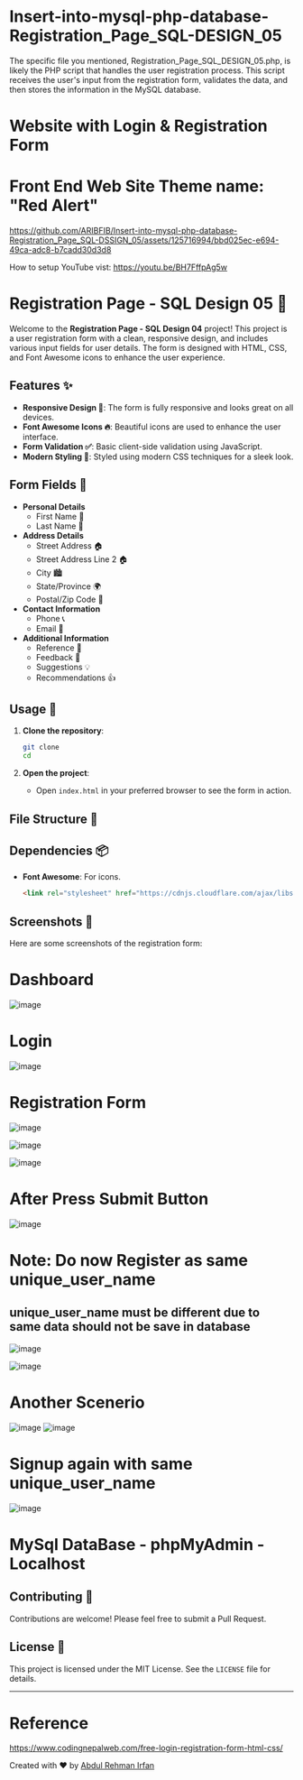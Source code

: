 # Insert-into-mysql-php-database-Registration_Page_SQL-DESIGN_05
The specific file you mentioned, Registration_Page_SQL_DESIGN_05.php, is likely the PHP script that handles the user registration process. This script receives the user's input from the registration form, validates the data, and then stores the information in the MySQL database.
# Website with Login & Registration Form
# Front End Web Site Theme name: "Red Alert"


https://github.com/ARIBFIB/Insert-into-mysql-php-database-Registration_Page_SQL-DSSIGN_05/assets/125716994/bbd025ec-e694-49ca-adc8-b7cadd30d3d8


How to setup YouTube vist:  https://youtu.be/BH7FffpAg5w

# Registration Page - SQL Design 05 🌟

Welcome to the **Registration Page - SQL Design 04** project! This project is a user registration form with a clean, responsive design, and includes various input fields for user details. The form is designed with HTML, CSS, and Font Awesome icons to enhance the user experience.

## Features ✨

- **Responsive Design 📱**: The form is fully responsive and looks great on all devices.
- **Font Awesome Icons 🔥**: Beautiful icons are used to enhance the user interface.
- **Form Validation ✅**: Basic client-side validation using JavaScript.
- **Modern Styling 🎨**: Styled using modern CSS techniques for a sleek look.

## Form Fields 📝

- **Personal Details**
  - First Name 👤
  - Last Name 👤
- **Address Details**
  - Street Address 🏠
  - Street Address Line 2 🏠
  - City 🏙️
  - State/Province 🌍
  - Postal/Zip Code 📮
- **Contact Information**
  - Phone 📞
  - Email 📧
- **Additional Information**
  - Reference 👥
  - Feedback 💬
  - Suggestions 💡
  - Recommendations 👍

## Usage 🚀

1. **Clone the repository**:
    ```bash
    git clone 
    cd 
    ```

2. **Open the project**:
    - Open `index.html` in your preferred browser to see the form in action.

## File Structure 📂


## Dependencies 📦

- **Font Awesome**: For icons.
    ```html
    <link rel="stylesheet" href="https://cdnjs.cloudflare.com/ajax/libs/font-awesome/5.15.2/css/all.min.css"/>
    ```

## Screenshots 📸

Here are some screenshots of the registration form:
# Dashboard
![image](https://github.com/ARIBFIB/Insert-into-mysql-php-database-Registration_Page_SQL-DSSIGN_05/assets/125716994/d7e2a717-37a2-4bce-b88d-c0f04cc24dcc)

# Login
![image](https://github.com/ARIBFIB/Insert-into-mysql-php-database-Registration_Page_SQL-DSSIGN_05/assets/125716994/b3fa2f69-b605-4fc0-b43b-14c9d5bef420)

# Registration Form
![image](https://github.com/ARIBFIB/Insert-into-mysql-php-database-Registration_Page_SQL-DSSIGN_05/assets/125716994/2995b522-44d9-48a4-b5e9-63c55125621b)

![image](https://github.com/ARIBFIB/Insert-into-mysql-php-database-Registration_Page_SQL-DSSIGN_05/assets/125716994/9a6a814e-8aae-43a7-bab4-3be780674c8b)

![image](https://github.com/ARIBFIB/Insert-into-mysql-php-database-Registration_Page_SQL-DSSIGN_05/assets/125716994/05e21393-c7db-4a62-a145-a7d65fd9a529)

# After Press Submit Button
![image](https://github.com/ARIBFIB/Insert-into-mysql-php-database-Registration_Page_SQL-DSSIGN_05/assets/125716994/26c435c6-bd10-4e08-b843-0c63d183971d)

# Note: Do now Register as same unique_user_name
## unique_user_name must be different due to same data should not be save in database
![image](https://github.com/ARIBFIB/Insert-into-mysql-php-database-Registration_Page_SQL-DSSIGN_05/assets/125716994/2e5bc7ad-cc1a-4133-acb4-324eb7a1be08)

![image](https://github.com/ARIBFIB/Insert-into-mysql-php-database-Registration_Page_SQL-DSSIGN_05/assets/125716994/1c276fa9-8a89-4f69-9ed3-8459b86b3597)
# Another Scenerio
![image](https://github.com/ARIBFIB/Insert-into-mysql-php-database-Registration_Page_SQL-DSSIGN_05/assets/125716994/71a33668-1c56-45db-bac3-d631551c2788)
![image](https://github.com/ARIBFIB/Insert-into-mysql-php-database-Registration_Page_SQL-DSSIGN_05/assets/125716994/3ecbd2f6-aa9b-421e-bdea-a46c7f9c5c4d)
# Signup again with same unique_user_name
![image](https://github.com/ARIBFIB/Insert-into-mysql-php-database-Registration_Page_SQL-DSSIGN_05/assets/125716994/402477cd-2843-4102-bb4f-e2ccb23940dd)

# MySql DataBase - phpMyAdmin - Localhost

## Contributing 🤝

Contributions are welcome! Please feel free to submit a Pull Request.

## License 📄

This project is licensed under the MIT License. See the `LICENSE` file for details.

---
# Reference 
https://www.codingnepalweb.com/free-login-registration-form-html-css/

Created with ❤️ by [Abdul Rehman Irfan](https://github.com/ARIBFIB)
